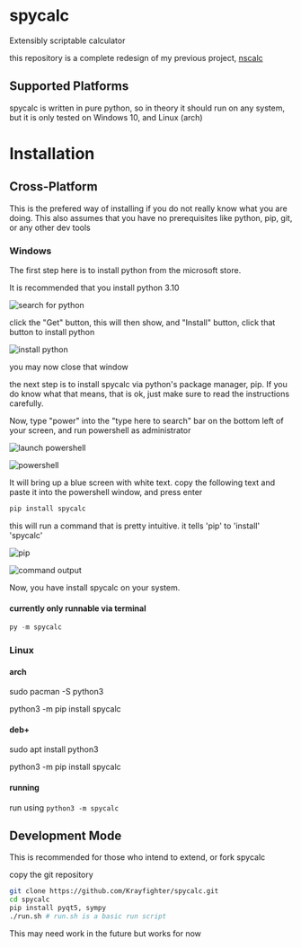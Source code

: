 # spycalc
Extensibly scriptable calculator

this repository is a complete redesign of my previous project, [nscalc](https://github.com/Krayfighter/nscalc)


## Supported Platforms

spycalc is written in pure python, so in theory it should run on
any system, but it is only tested on Windows 10, and Linux (arch)


# Installation


## Cross-Platform

This is the prefered way of installing if you do not really know what you are doing.
This also assumes that you have no prerequisites like python, pip, git, or any other dev tools


### Windows

The first step here is to install python from the microsoft store.

It is recommended that you install python 3.10

![search for python](images/ms_store_1.png)

click the "Get" button, this will then show, and "Install" button, click that button to install python

![install python](images/ms_store_2.png)

you may now close that window

the next step is to install spycalc via python's package manager, pip. If you do know what that means, that is ok, just make sure to read the instructions carefully.

Now, type "power" into the "type here to search" bar on the bottom left of your screen, and run powershell as administrator

![launch powershell](https://raw.githubusercontent.com/Krayfighter/spycalc/main/images/ms_pwshl_0.png)

![powershell](images/ms_pwshl_1.png)

It will bring up a blue screen with white text.
copy the following text and paste it into the
powershell window, and press enter

```powershell
pip install spycalc
```

this will run a command that is pretty intuitive.
it tells 'pip' to 'install' 'spycalc'

![pip](images/ms_pwshl_2.png "copy/pasting the command")

![command output](images/ms_pwshl_3.png)

Now, you have install spycalc on your system.

#### currently only runnable via terminal

```powershell
py -m spycalc
```


### Linux


#### arch

sudo pacman -S python3

python3 -m pip install spycalc

#### deb+

sudo apt install python3

python3 -m pip install spycalc


#### running

run using ```python3 -m spycalc```


## Development Mode

This is recommended for those who intend to extend, or fork spycalc

copy the git repository

```bash
git clone https://github.com/Krayfighter/spycalc.git
cd spycalc
pip install pyqt5, sympy
./run.sh # run.sh is a basic run script
```

This may need work in the future but works for now
